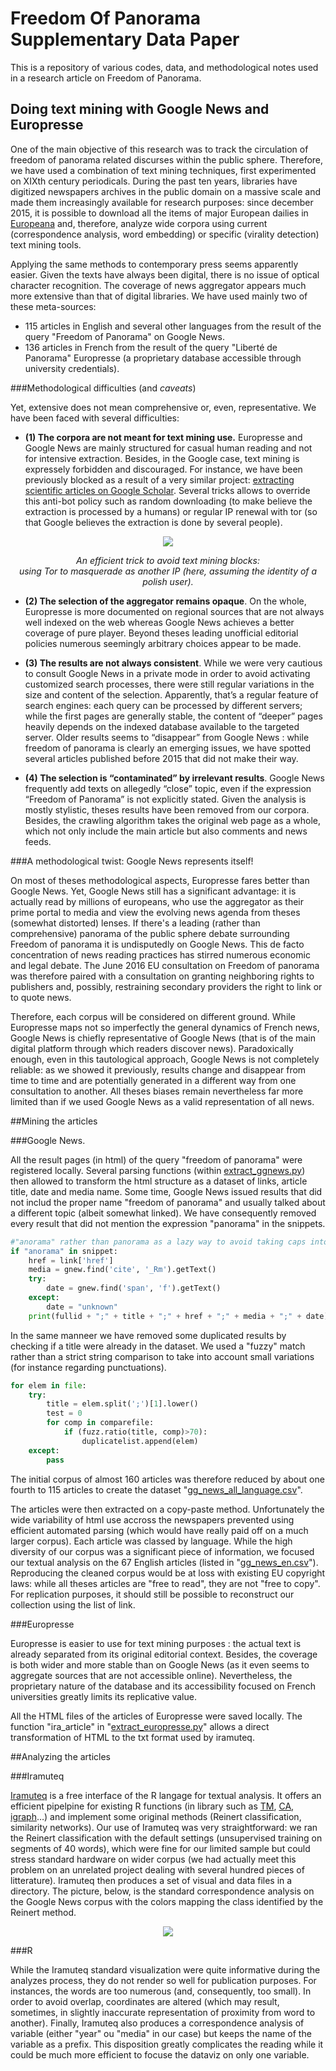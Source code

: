 # Freedom Of Panorama Supplementary Data Paper
This is a repository of various codes, data, and methodological notes used in a research article on Freedom of Panorama. 

## Doing text mining with Google News and Europresse

One of the main objective of this research was to track the circulation of freedom of panorama related discurses within the public sphere. Therefore, we have used a combination of text mining techniques, first experimented on XIXth century periodicals. During the past ten years, libraries have digitized newspapers archives in the public domain on a massive scale and made them increasingly available for research purposes: since december 2015, it is possible to download all the items of major European dailies in [Europeana](http://data.theeuropeanlibrary.org/download/newspapers-by-country/README.html) and, therefore, analyze wide corpora using current (correspondence analysis, word embedding) or specific (virality detection) text mining tools.

Applying the same methods to contemporary press seems apparently easier. Given the texts have always been digital, there is no issue of optical character recognition. The coverage of news aggregator appears much more extensive than that of digital libraries. We have used mainly two of these meta-sources: 
* 115 articles in English and several other languages from the result of the query "Freedom of Panorama" on Google News.
* 136 articles in French from the result of the query "Liberté de Panorama" Europresse (a proprietary database accessible through university credentials).

###Methodological difficulties (and *caveats*)

Yet, extensive does not mean comprehensive or, even, representative. We have been faced with several difficulties:

* **(1) The corpora are not meant for text mining use.** Europresse and Google News are mainly structured for casual human reading and not for intensive extraction. Besides, in the Google case, text mining is expressely forbidden and discouraged. For instance, we have been previously blocked as a result of a very similar project: [extracting scientific articles on Google Scholar](https://scoms.hypotheses.org/216). Several tricks allows to override this anti-bot policy such as random downloading (to make believe the extraction is processed by a humans) or regular IP renewal with tor (so that Google believes the extraction is done by several people).

<p align="center"><img src=https://github.com/Dorialexander/FreedomOfPanorama/raw/master/google_scholar.png></p>

<p align="center"><em>An efficient trick to avoid text mining blocks:<br/> using Tor to masquerade as another IP (here, assuming the identity of a polish user).</em></p>

* **(2) The selection of the aggregator remains opaque**. On the whole, Europresse is more documented on regional sources that are not always well indexed on the web whereas Google News achieves a better coverage of pure player. Beyond theses leading unofficial editorial policies numerous seemingly arbitrary choices appear to be made. 

* **(3) The results are not always consistent**. While we were very cautious to consult Google News in a private mode in order to avoid activating customized search processes, there were still regular variations in the size and content of the selection. Apparently, that’s a regular feature of search engines: each query can be processed by different servers; while the first pages are generally stable, the content of “deeper” pages heavily depends on the indexed database available to the targeted server. Older results seems to “disappear” from Google News : while freedom of panorama is clearly an emerging issues, we have spotted several articles published before 2015 that did not make their way.

* **(4) The selection is “contaminated” by irrelevant results**. Google News frequently add texts on allegedly “close” topic, even if the expression “Freedom of Panorama” is not explicitly stated. Given the analysis is mostly stylistic, theses results have been removed from our corpora. Besides, the crawling algorithm takes the original web page as a whole, which not only include the main article but also comments and news feeds. 

###A methodological twist: Google News represents itself!

On most of theses methodological aspects, Europresse fares better than Google News. Yet, Google News still has a significant advantage: it is actually read by millions of europeans, who use the aggregator as their prime portal to media and view the evolving news agenda from theses (somewhat distorted) lenses. If there's a leading (rather than comprehensive) panorama of the public sphere debate surrounding Freedom of panorama it is undisputedly on Google News. This de facto concentration of news reading practices has stirred numerous economic and legal debate. The June 2016 EU consultation on Freedom of panorama was therefore paired with a consultation on granting neighboring rights to publishers and, possibly, restraining secondary providers the right to link or to quote news.

Therefore, each corpus will be considered on different ground. While Europresse maps not so imperfectly the general dynamics of French news, Google News is chiefly representative of Google News (that is of the main digital platform through which readers discover news). Paradoxically enough, even in this tautological approach, Google News is not completely reliable: as we showed it previously, results change and disappear from time to time and are potentially generated in a different way from one consultation to another. All theses biases remain nevertheless far more limited than if we used Google News as a valid representation of all news.

##Mining the articles

###Google News.

All the result pages (in html) of the query "freedom of panorama" were registered locally. Several parsing functions (within [extract_ggnews.py](https://github.com/Dorialexander/FreedomOfPanorama/blob/master/extract_ggnews.py)) then allowed to transform the html structure as a dataset of links, article title, date and media name. Some time, Google News issued results that did not includ the proper name "freedom of panorama" and usually talked about a different topic (albeit somewhat linked). We have consequently removed every result that did not mention the expression "panorama" in the snippets. 

```python
#"anorama" rather than panorama as a lazy way to avoid taking caps into account…
if "anorama" in snippet:
	href = link['href']
	media = gnew.find('cite', '_Rm').getText()
	try:
		date = gnew.find('span', 'f').getText()
	except:
		date = "unknown"
	print(fullid + ";" + title + ";" + href + ";" + media + ";" + date)
```

In the same manneer we have removed some duplicated results by checking if a title were already in the dataset. We used a "fuzzy" match rather than a strict string comparison to take into account small variations (for instance regarding punctuations).

```python
for elem in file:
	try:
		title = elem.split(';')[1].lower()
		test = 0
		for comp in comparefile:
			if (fuzz.ratio(title, comp)>70):
				duplicatelist.append(elem)
	except:
		pass
```

The initial corpus of almost 160 articles was therefore reduced by about one fourth to 115 articles to create the dataset "[gg_news_all_language.csv](https://github.com/Dorialexander/FreedomOfPanorama/blob/master/ggnews_all_languages.csv)".

The articles were then extracted on a copy-paste method. Unfortunately the wide variability of html use accross the newspapers prevented using efficient automated parsing (which would have really paid off on a much larger corpus). Each article was classed by language. While the high diversity of our corpus was a significant piece of information, we focused our textual analysis on the 67 English articles (listed in "[gg_news_en.csv](https://github.com/Dorialexander/FreedomOfPanorama/blob/master/gg_news_en.csv)"). Reproducing the cleaned corpus would be at loss with existing EU copyright laws: while all theses articles are "free to read", they are not "free to copy". For replication purposes, it should still be possible to reconstruct our collection using the list of link.

###Europresse

Europresse is easier to use for text mining purposes : the actual text is already separated from its original editorial context. Besides, the coverage is both wider and more stable than on Google News (as it even seems to aggregate sources that are not accessible online). Nevertheless, the proprietary nature of the database and its accessibility focused on French universities greatly limits its replicative value.

All the HTML files of the articles of Europresse were saved locally. The function "ira_article" in  "[extract_europresse.py](https://github.com/Dorialexander/FreedomOfPanorama/blob/master/extract_europresse.py)" allows a direct transformation of HTML to the txt format used by iramuteq.

##Analyzing the articles

###Iramuteq

[Iramuteq](http://www.iramuteq.org/) is a free interface of the R langage for textual analysis. It offers an efficient pipelpine for existing R functions (in library such as [TM](https://cran.r-project.org/web/packages/tm/index.html), [CA](https://cran.r-project.org/web/packages/ca/ca.pdf), [igraph](http://igraph.org/r/)…) and implement some original methods (Reinert classification, similarity networks). Our use of Iramuteq was very straightforward: we ran the Reinert classification with the default settings (unsupervised training on segments of 40 words), which were fine for our limited sample but could stress standard hardware on wider corpus (we had actually meet this problem on an unrelated project dealing with several hundred pieces of litterature). Iramuteq then produces a set of visual and data files in a directory. The picture, below, is the standard correspondence analysis on the Google News corpus with the colors mapping the class identified by the Reinert method.

<p align="center"><img src=https://github.com/Dorialexander/FreedomOfPanorama/raw/master/AFC2DL.png></p>

###R

While the Iramuteq standard visualization were quite informative during the analyzes process, they do not render so well for publication purposes. For instances, the words are too numerous (and, consequently, too small). In order to avoid overlap, coordinates are altered (which may result, sometimes, in slightly inaccurate representation of proximity from word to another). Finally, Iramuteq also produces a correspondence analysis of variable (either "year" ou "media" in our case) but keeps the name of the variable as a prefix. This disposition greatly complicates the reading while it could be much more efficient to focuse the dataviz on only one variable.




